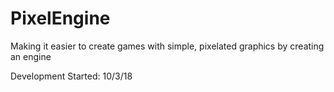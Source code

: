 # PixelEngine
Making it easier to create games with simple, pixelated graphics by creating an engine

Development Started: 10/3/18
